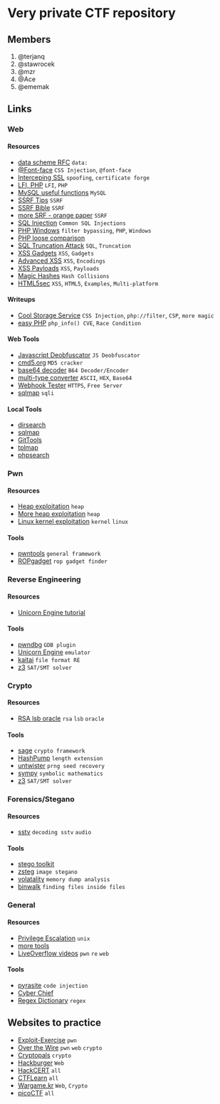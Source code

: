 # Very private CTF repository


## Members
1. @terjanq
2. @stawrocek
3. @mzr
4. @Ace
5. @ememak

## Links
<!-- //////////////////////////////////////////////////////////////////////////// -->
### Web
#### Resources
- [data scheme RFC](http://www.faqs.org/rfcs/rfc2397.html) `data:`
- [@Font-face](https://mksben.l0.cm/2015/10/css-based-attack-abusing-unicode-range.html) `CSS Injection`, `@font-face`
- [Interceping SSL](https://www.trustwave.com/Resources/SpiderLabs-Blog/Intercepting-SSL-And-HTTPS-Traffic-With-mitmproxy-and-SSLsplit/) `spoofing`, `certificate forge`
- [LFI, PHP](https://rawsec.ml/en/local-file-inclusion-remote-code-execution-vulnerability/) `LFI`, `PHP`
- [MySQL useful functions](https://dev.mysql.com/doc/refman/5.7/en/string-functions.html#function_substr) `MySQL`
- [SSRF Tips](http://blog.safebuff.com/2016/07/03/SSRF-Tips/) `SSRF`
- [SSRF Bible](https://docs.google.com/document/d/1v1TkWZtrhzRLy0bYXBcdLUedXGb9njTNIJXa3u9akHM/edit) `SSRF`
- [more SRF - orange paper](https://www.blackhat.com/docs/us-17/thursday/us-17-Tsai-A-New-Era-Of-SSRF-Exploiting-URL-Parser-In-Trending-Programming-Languages.pdf) `SSRF`
- [SQL Injection](https://websec.ca/kb/sql_injection) `Common SQL Injections`
- [PHP Windows](http://www.madchat.fr/coding/php/secu/onsec.whitepaper-02.eng.pdf) `filter bypassing`, `PHP`, `Windows`
- [PHP loose comparison](http://www.decontextualize.com/wp-content/uploads/2010/01/php-loose-comparisons.png) 
- [SQL Truncation Attack](https://totalwebsecurity.net/injection-attacks/sql-column-truncation/) `SQL`, `Truncation`
- [XSS Gadgets](https://www.blackhat.com/docs/us-17/thursday/us-17-Lekies-Dont-Trust-The-DOM-Bypassing-XSS-Mitigations-Via-Script-Gadgets.pdf) `XSS`, `Gadgets`
- [Advanced XSS](http://blog.rakeshmane.com/2017/08/xssing-web-part-2.html) `XSS`, `Encodings`
- [XSS Payloads](https://github.com/swisskyrepo/PayloadsAllTheThings/tree/master/XSS%20injection) `XSS`, `Payloads`
- [Magic Hashes](https://www.whitehatsec.com/blog/magic-hashes/) `Hash Collisions`
- [HTML5sec](https://html5sec.org/) `XSS`, `HTML5`, `Examples`, `Multi-platform`



#### Writeups
- [Cool Storage Service](https://gynvael.coldwind.pl/?lang=en&id=671) `CSS Injection`, `php://filter`, `CSP`, `more magic`
- [easy PHP](http://dann.com.br/php-winning-the-race-condition-vs-temporary-file-upload-alternative-way-to-easy_php-n1ctf2018/) `php_info() CVE`, `Race Condition`



#### Web Tools
- [Javascript Deobfuscator](https://www.javascriptdeobfuscator.com/) `JS Deobfuscator`
- [cmd5.org](https://www.cmd5.org/) `MD5 cracker`
- [base64 decoder](https://codebeautify.org/base64-decode) `B64 Decoder/Encoder`
- [multi-type converter](https://cryptii.com/base64-to-hex) `ASCII`, `HEX`, `Base64`
- [Webhook Tester](https://webhook.site) `HTTPS`, `Free Server`
- [sqlmap](http://sqlmap.org/) `sqli`


#### Local Tools
- [dirsearch](https://github.com/maurosoria/dirsearch) 
- [sqlmap](http://sqlmap.org/)
- [GitTools](https://github.com/internetwache/GitTools)
- [tplmap](https://github.com/epinna/tplmap)
- [phpsearch](./Web/tools/phpsearch.py)


<!-- //////////////////////////////////////////////////////////////////////////// -->
### Pwn
#### Resources
- [Heap exploitation](https://heap-exploitation.dhavalkapil.com/) `heap`
- [More heap exploitation](https://github.com/shellphish/how2heap) `heap`
- [Linux kernel exploitation](https://github.com/xairy/linux-kernel-exploitation) `kernel` `linux`

#### Tools
- [pwntools](http://docs.pwntools.com/en/stable/) `general framework`
- [ROPgadget](https://github.com/JonathanSalwan/ROPgadget) `rop gadget finder`

<!-- //////////////////////////////////////////////////////////////////////////// -->
### Reverse Engineering

#### Resources
- [Unicorn Engine tutorial](http://eternal.red/2018/unicorn-engine-tutorial/)

#### Tools
- [pwndbg](https://github.com/pwndbg/pwndbg) `GDB plugin`
- [Unicorn Engine](https://github.com/unicorn-engine/unicorn) `emulator`
- [kaitai](https://ide.kaitai.io/) `file format RE`
- [z3](https://github.com/Z3Prover/z3) `SAT/SMT solver`

<!-- //////////////////////////////////////////////////////////////////////////// -->
### Crypto

#### Resources
- [RSA lsb oracle](https://crypto.stackexchange.com/questions/11053/rsa-least-significant-bit-oracle-attack) `rsa` `lsb` `oracle`

#### Tools
- [sage](https://www.sagemath.org/) `crypto framework`
- [HashPump](https://github.com/bwall/HashPump) `length extension`
- [untwister](https://github.com/altf4/untwister) `prng seed recovery`
- [sympy](http://www.sympy.org/en/index.html) `symbolic mathematics`
- [z3](https://github.com/Z3Prover/z3) `SAT/SMT solver`

<!-- //////////////////////////////////////////////////////////////////////////// -->
### Forensics/Stegano

#### Resources
- [sstv](https://www.chonky.net/hamradio/decoding-sstv-from-a-file-on-a-linux-system) `decoding sstv` `audio`

#### Tools
- [stego toolkit](https://github.com/DominicBreuker/stego-toolkit)
- [zsteg](https://github.com/zed-0xff/zsteg) `image stegano`
- [volatality](https://github.com/volatilityfoundation/volatility) `memory dump analysis`
- [binwalk](https://github.com/ReFirmLabs/binwalk) `finding files inside files`

<!-- //////////////////////////////////////////////////////////////////////////// -->
### General

#### Resources
- [Privilege Escalation](https://blog.g0tmi1k.com/2011/08/basic-linux-privilege-escalation/) `unix`
- [more tools](https://github.com/SandySekharan/CTF-tool#web-1)
- [LiveOverflow videos](https://www.youtube.com/channel/UClcE-kVhqyiHCcjYwcpfj9w) `pwn` `re` `web`

#### Tools
- [pyrasite](https://github.com/lmacken/pyrasite) `code injection`
- [Cyber Chief](https://gchq.github.io/CyberChef/) 
- [Regex Dictionary](https://visca.com/regexdict/) `regex`





## Websites to practice
- [Exploit-Exercise](https://exploit-exercises.com/protostar/) `pwn`
- [Over the Wire](http://overthewire.org/wargames/) `pwn` `web` `crypto`
- [Cryptopals](https://cryptopals.com/) `crypto`
- [Hackburger](https://hackburger.ee/challenge/) `Web`
- [HackCERT](https://hack.cert.pl/) `all`
- [CTFLearn](https://ctflearn.com/) `all`
- [Wargame.kr](http://wargame.kr/) `Web`, `Crypto`
- [picoCTF](https://picoctf.com/) `all`
